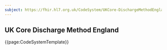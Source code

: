 ```yaml
---
subject: https://fhir.hl7.org.uk/CodeSystem/UKCore-DischargeMethodEngland
---
```

## UK Core Discharge Method England

{{page:CodeSystemTemplate}}